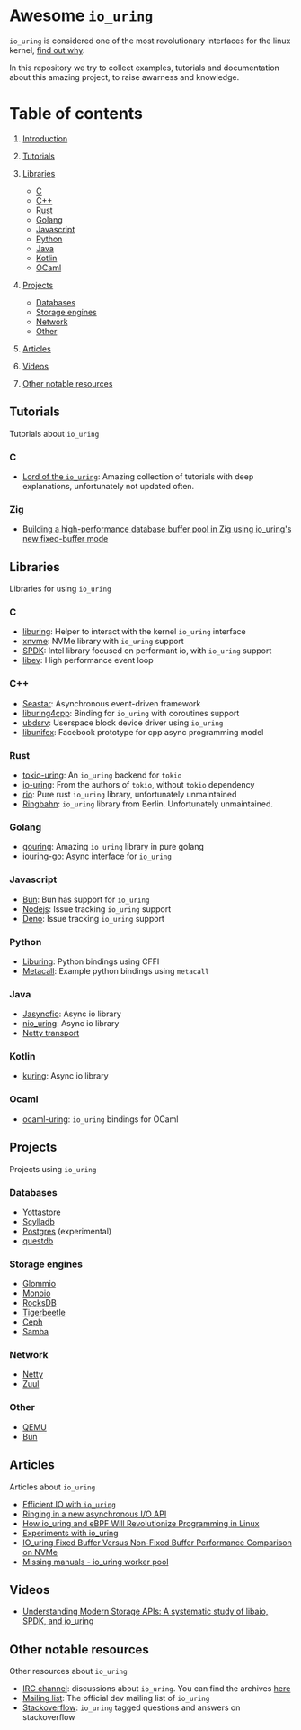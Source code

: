 # Awesome `io_uring` <a name="introduction"></a>
`io_uring` is considered one of the most revolutionary interfaces
for the linux kernel, [find out why]().

In this repository we try to collect examples, tutorials and
documentation about this amazing project, to raise awarness
and knowledge.

# Table of contents

1. [Introduction](#introduction)
2. [Tutorials](#Tutorials)
4. [Libraries](#Tutorials)
   - [C](#C) 
   - [C++](#C-1)
   - [Rust](#Rust)
   - [Golang](#Golang)
   - [Javascript](#Javascript)
   - [Python](#Python)
   - [Java](#Java)
   - [Kotlin](#Kotlin)
   - [OCaml](#OCaml)

5. [Projects](#projects)
   - [Databases](#Databases)
   - [Storage engines](#storage)
   - [Network](#network)
   - [Other](#other)
   
6. [Articles](#Articles)
7. [Videos](#Videos)
8. [Other notable resources](#other)


## Tutorials
Tutorials about `io_uring`

### C

- [Lord of the `io_uring`](https://unixism.net/loti/): Amazing collection of tutorials with deep explanations, 
unfortunately not updated often.

### Zig

- [Building a high-performance database buffer pool in Zig using io_uring's new fixed-buffer mode](https://gavinray97.github.io/blog/io-uring-fixed-bufferpool-zig)


## Libraries 
Libraries for using `io_uring`

### C

- [liburing](https://github.com/axboe/liburing): Helper to interact with the kernel `io_uring` interface
- [xnvme](https://xnvme.io/): NVMe library with `io_uring` support
- [SPDK](https://spdk.io/): Intel library focused on performant io, with `io_uring` support
- [libev](https://github.com/hanyong/libev): High performance event loop

### C++

- [Seastar](https://github.com/scylladb/seastar): Asynchronous event-driven
  framework
- [liburing4cpp](https://github.com/CarterLi/liburing4cpp): Binding for `io_uring`
with coroutines support
- [ubdsrv](https://github.com/ming1/ubdsrv): Userspace block device driver
using `io_uring`
- [libunifex](https://github.com/facebookexperimental/libunifex): Facebook prototype for cpp async 
programming model

### Rust

- [tokio-uring](https://github.com/tokio-rs/tokio-uring): An `io_uring` backend for `tokio`
- [io-uring](https://github.com/tokio-rs/io-uring): From the authors of `tokio`, without `tokio` dependency
- [rio](https://github.com/spacejam/rio): Pure rust `io_uring` library, unfortunately unmaintained 
- [Ringbahn](https://github.com/ringbahn/ringbahn): `io_uring` library from Berlin. Unfortunately unmaintained.

### Golang

- [gouring](https://github.com/ii64/gouring): Amazing `io_uring` library in pure golang
- [iouring-go](https://github.com/Iceber/iouring-go): Async interface for `io_uring`

### Javascript

- [Bun](https://github.com/oven-sh/bun/blob/40eca63653db107fe69fd0208cc994b0d922070f/src/io/io_linux.zig#L530): Bun has support for `io_uring`
- [Nodejs](https://github.com/nodejs/node/issues/34388): Issue tracking `io_uring` support
- [Deno](https://github.com/denoland/deno/issues/16232): Issue tracking `io_uring` support

### Python

- [Liburing](https://github.com/YoSTEALTH/Liburing): Python bindings using CFFI
- [Metacall](https://github.com/metacall/python-c-io_uring-example): Example python bindings using `metacall`

### Java

- [Jasyncfio](https://github.com/ikorennoy/jasyncfio): Async io library
- [nio_uring](https://github.com/bbeaupain/nio_uring): Async io library
- [Netty transport](https://github.com/netty/netty-incubator-transport-io_uring)

### Kotlin

- [kuring](https://github.com/ikorennoy/kuring): Async io library

### Ocaml

- [ocaml-uring](https://github.com/ocaml-multicore/ocaml-uring): `io_uring` bindings for OCaml


## Projects 
Projects using `io_uring`

### Databases

- [Yottastore](https://github.com/yottaStore/yottaStore)
- [Scylladb](https://github.com/scylladb/scylladb)
- [Postgres](https://github.com/anarazel/postgres/tree/aio) (experimental)
- [questdb](https://github.com/questdb/questdb)

### Storage engines <a name="storage"></a>

- [Glommio](https://github.com/DataDog/glommio)
- [Monoio](https://github.com/bytedance/monoio)
- [RocksDB](http://rocksdb.org/)
- [Tigerbeetle](https://github.com/tigerbeetledb/tigerbeetle)
- [Ceph](https://github.com/ceph/ceph)
- [Samba](https://www.snia.org/educational-library/samba-multi-channel-iouring-status-update-2021)

### Network

- [Netty](https://github.com/netty/netty-incubator-transport-io_uring)
- [Zuul](https://github.com/Netflix/zuul)


### Other

- [QEMU](https://wiki.qemu.org/Features/IOUring)
- [Bun](https://github.com/oven-sh/bun)


## Articles
Articles about `io_uring`

- [Efficient IO with `io_uring`](https://kernel.dk/io_uring.pdf)
- [Ringing in a new asynchronous I/O API](https://lwn.net/Articles/776703/)
- [How io_uring and eBPF Will Revolutionize Programming in Linux](https://www.scylladb.com/2020/05/05/how-io_uring-and-ebpf-will-revolutionize-programming-in-linux/)
- [Experiments with io_uring](https://blog.virtual-void.net/2022/10/11/experiments-with-io-uring/)
- [IO_uring Fixed Buffer Versus Non-Fixed Buffer Performance Comparison on NVMe](https://00pauln00.medium.com/io-uring-fixed-buffer-versus-non-fixed-buffer-performance-comparison-9fd506de6829)
- [Missing manuals - io_uring worker pool](https://blog.cloudflare.com/missing-manuals-io_uring-worker-pool/)

## Videos

- [Understanding Modern Storage APIs: A systematic study of libaio, SPDK, and io_uring](https://www.youtube.com/watch?v=5jKKVdJJqKY)

## Other notable resources <a name="other"></a>
Other resources about `io_uring`

- [IRC channel](https://webchat.oftc.net/?nick=amazingnickname&channels=%23io_uring&uio=d4): 
discussions about `io_uring`. You can find the archives [here](https://oftc.irclog.whitequark.org/io_uring/)
- [Mailing list](https://lore.kernel.org/io-uring/): The official dev mailing list of `io_uring`
- [Stackoverflow](https://stackoverflow.com/questions/tagged/io-uring): 
`io_uring` tagged questions and answers on stackoverflow